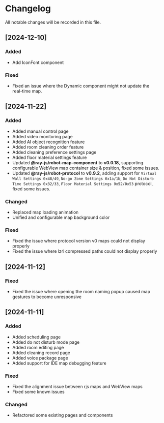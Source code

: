 # Changelog

All notable changes will be recorded in this file.

## [2024-12-10]

### Added

- Add IconFont component

### Fixed

- Fixed an issue where the Dynamic component might not update the real-time map.

## [2024-11-22]

### Added

- Added manual control page
- Added video monitoring page
- Added AI object recognition feature
- Added room cleaning order feature
- Added cleaning preference settings page
- Added floor material settings feature
- Updated **@ray-js/robot-map-component** to **v0.0.18**, supporting configurable WebView map container size & position, fixed some issues.
- Updated **@ray-js/robot-protocol** to **v0.9.2**, adding support for `Virtual Wall Settings 0x48/49`, `No-go Zone Settings 0x1a/1b`, `Do Not Disturb Time Settings 0x32/33`, `Floor Material Settings 0x52/0x53` protocol, fixed some issues.

### Changed

- Replaced map loading animation
- Unified and configurable map background color

### Fixed

- Fixed the issue where protocol version v0 maps could not display properly
- Fixed the issue where lz4 compressed paths could not display properly

## [2024-11-12]

### Fixed

- Fixed the issue where opening the room naming popup caused map gestures to become unresponsive

## [2024-11-11]

### Added

- Added scheduling page
- Added do not disturb mode page
- Added room editing page
- Added cleaning record page
- Added voice package page
- Added support for IDE map debugging feature

### Fixed

- Fixed the alignment issue between rjs maps and WebView maps
- Fixed some known issues

### Changed

- Refactored some existing pages and components
